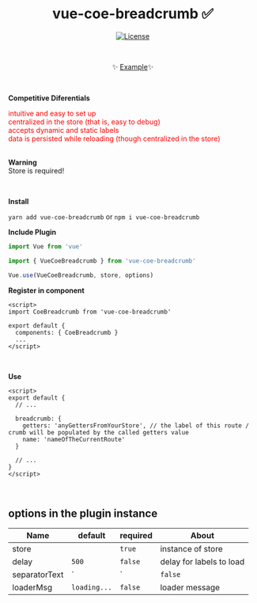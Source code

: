 <h1 align="center">vue-coe-breadcrumb ✅</h1>

<p align="center">
  <a href="#"><img src="https://img.shields.io/npm/l/vuelidation.svg" alt="License" target="_blank"></a>
</p>

<br>

<p align="center">
  ✨ <a href="#">Example</a>✨
</p>

<br>

**Competitive Diferentials**
<ul style='margin: 0; padding: 0; color: red; list-style-type: none;'>
  <li>intuitive and easy to set up</li>  
  <li>centralized in the store (that is, easy to debug)</li>
  <li>accepts dynamic and static labels</li>
  <li>data is persisted while reloading (though centralized in the store)</li>
</ul>

<br>

**Warning**
<br>
Store is required!

<br>

**Install**

`yarn add vue-coe-breadcrumb`
or
`npm i vue-coe-breadcrumb`


**Include Plugin**
```javascript
import Vue from 'vue'

import { VueCoeBreadcrumb } from 'vue-coe-breadcrumb'

Vue.use(VueCoeBreadcrumb, store, options)
```

**Register in component**
```vue
<script>
import CoeBreadcrumb from 'vue-coe-breadcrumb'

export default {
  components: { CoeBreadcrumb }
  ...
</script>
```

<br>

**Use**
```vue
<script>
export default {
  // ...
  
  breadcrumb: {
    getters: 'anyGettersFromYourStore', // the label of this route / crumb will be populated by the called getters value
    name: 'nameOfTheCurrentRoute'
  }
  
  // ...
}
</script>
```

<br>

## options in the plugin instance

Name                |    default     | required | About
------------------  | -------------  | -------- | ------
store               |                |  `true`  | instance of store
delay               |      `500`     |  `false` | delay for labels to load
separatorText       |       `|`      |  `false` | separator text
loaderMsg           |  `loading...`  |  `false` | loader message
